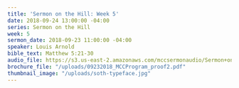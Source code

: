 ```yaml
---
title: 'Sermon on the Hill: Week 5'
date: 2018-09-24 13:00:00 -04:00
series: Sermon on the Hill
week: 5
sermon_date: 2018-09-23 11:00:00 -04:00
speaker: Louis Arnold
bible_text: Matthew 5:21-30
audio_file: https://s3.us-east-2.amazonaws.com/mccsermonaudio/Sermon+on+the+Hill_+Week+5.lite.mp3
brochure_file: "/uploads/09232018_MCCProgram_proof2.pdf"
thumbnail_image: "/uploads/soth-typeface.jpg"
---
```



